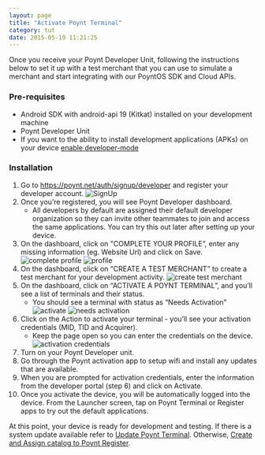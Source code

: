 ```yaml
---
layout: page
title: "Activate Poynt Terminal"
category: tut
date: 2015-05-19 11:21:25
---
```


Once you receive your Poynt Developer Unit, following the instructions below to set it up with a test merchant that you can use to simulate a merchant and start integrating with our PoyntOS SDK and Cloud APIs.

### Pre-requisites

* Android SDK with android-api 19 (Kitkat) installed on your development machine
* Poynt Developer Unit
* If you want to the ability to install development applications (APKs) on your device <a href="/developer/tut/developer-mode.html">enable developer-mode</a>

### Installation

1. Go to https://poynt.net/auth/signup/developer and register your developer account.
![SignUp]({{site.url}}/developer/assets/poynt-signup-2.png)
2. Once you’re registered, you will see Poynt Developer dashboard.
    - All developers by default are assigned their default developer organization so they can invite other teammates to join and access the same applications. You can try this out later after setting up your device.
3. On the dashboard, click on "COMPLETE YOUR PROFILE”, enter any missing information (eg. Website Url) and click on Save.
![complete profile]({{site.url}}/developer/assets/poynt-signup-3.png)
![profile]({{site.url}}/developer/assets/poynt-signup-4.png)
4. On the dashboard, click on “CREATE A TEST MERCHANT” to create a test merchant for your development activity.
![create test merchant]({{site.url}}/developer/assets/poynt-signup-5.png)
5. On the dashboard, click on “ACTIVATE A POYNT TERMINAL”, and you’ll see a list of terminals and their status.
    - You should see a terminal with status as “Needs Activation"
    ![activate]({{site.url}}/developer/assets/poynt-signup-6.png)
    ![needs activation]({{site.url}}/developer/assets/poynt-signup-7.png)
6. Click on the Action to activate your terminal - you’ll see your activation credentials (MID, TID and Acquirer).
    - Keep the page open so you can enter the credentials on the device.
    ![activation credentials]({{site.url}}/developer/assets/poynt-signup-8.png)
7. Turn on your Poynt Developer unit.
8. Go through the Poynt activation app to setup wifi and install any updates that are available.
8. When you are prompted for activation credentials, enter the information from the developer portal (step 6) and click on Activate.
9. Once you activate the device, you will be automatically logged into the device. From the Launcher screen, tap on Poynt Terminal or Register apps to try out the default applications.




At this point, your device is ready for development and testing. If there is a system update available refer to <a href="/developer/tut/updating-poynt-terminal.html">Update Poynt Terminal</a>. Otherwise, <a href="/developer/tut/assign-catalog-to-poynt-register.html">Create and Assign catalog to Poynt Register</a>.
